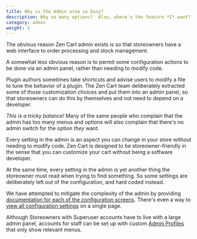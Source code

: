 ```yaml
---
title: Why is the Admin area so busy? 
description: Why so many options?  Also, where's the feature *I* want? 
category: admin
weight: 5
---
```


The obvious reason Zen Cart admin exists is so that storeowners have a web interface to order processing and stock management.

A somewhat less obvious reason is to permit some configuration actions to be done via an admin panel, rather than needing to modify code.

Plugin authors sometimes take shortcuts and advise users to modify a file to tune the behavior of a plugin.  The Zen Cart team deliberately extracted some of those customization choices and put them into an admin panel, so that storeowners can do this by themselves and not need to depend on a developer. 

*This is a tricky balance!*  Many of the same people who complain that the admin has too many menus and options will also complain that there's no admin switch for the option _they_ want. 

Every setting in the admin is an aspect you can change in your store without needing to modify code.
Zen Cart is designed to be storeowner-friendly in the sense that you can customize your cart without being a software developer.

At the same time, every setting in the admin is yet another thing the storeowner must read when trying to find something.  So some settings are deliberately left out of the configuration, and hard coded instead. 

We have attempted to mitigate the complexity of the admin by providing 
[documentation for each of the configuration screens](/user/admin_pages/configuration/). 
There's even a way to [view all configuration settings](/user/admin_pages/configuration/all/) on a single page. 

Although Storeowners with Superuser accounts have to live with a large admin panel, accounts for staff can be set up with custom [Admin Profiles](/user/admin_pages/admins/admin_profiles/) that only show relevant menus.  

